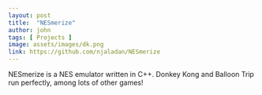 ```yaml
---
layout: post
title:  "NESmerize"
author: john
tags: [ Projects ]
image: assets/images/dk.png
link: https://github.com/njaladan/NESmerize
---
```


NESmerize is a NES emulator written in C++. Donkey Kong and Balloon Trip run perfectly, among lots of other games!